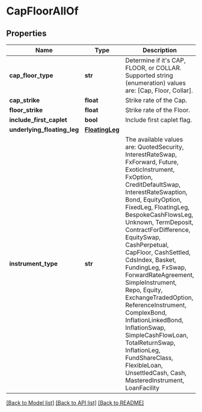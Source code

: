 # CapFloorAllOf


## Properties
Name | Type | Description | Notes
------------ | ------------- | ------------- | -------------
**cap_floor_type** | **str** | Determine if it&#39;s CAP, FLOOR, or COLLAR.    Supported string (enumeration) values are: [Cap, Floor, Collar]. | 
**cap_strike** | **float** | Strike rate of the Cap. | 
**floor_strike** | **float** | Strike rate of the Floor. | 
**include_first_caplet** | **bool** | Include first caplet flag. | 
**underlying_floating_leg** | [**FloatingLeg**](FloatingLeg.md) |  | 
**instrument_type** | **str** | The available values are: QuotedSecurity, InterestRateSwap, FxForward, Future, ExoticInstrument, FxOption, CreditDefaultSwap, InterestRateSwaption, Bond, EquityOption, FixedLeg, FloatingLeg, BespokeCashFlowsLeg, Unknown, TermDeposit, ContractForDifference, EquitySwap, CashPerpetual, CapFloor, CashSettled, CdsIndex, Basket, FundingLeg, FxSwap, ForwardRateAgreement, SimpleInstrument, Repo, Equity, ExchangeTradedOption, ReferenceInstrument, ComplexBond, InflationLinkedBond, InflationSwap, SimpleCashFlowLoan, TotalReturnSwap, InflationLeg, FundShareClass, FlexibleLoan, UnsettledCash, Cash, MasteredInstrument, LoanFacility | 

[[Back to Model list]](../README.md#documentation-for-models) [[Back to API list]](../README.md#documentation-for-api-endpoints) [[Back to README]](../README.md)



